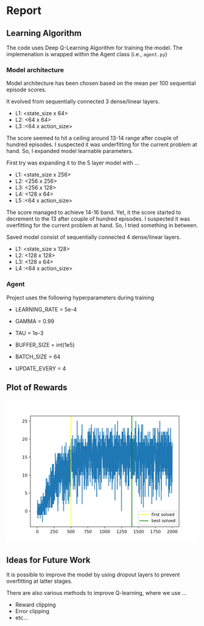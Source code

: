 # Report

## Learning Algorithm

The code uses Deep Q-Learning Algorithm for training the model. The implemenation is wrapped within the Agent class (i.e., `agent.py`)


### Model architecture

Model architecture has been chosen based on the mean per 100 sequential episode scores.

It evolved from sequentially connected 3 dense/linear layers.

- L1: <state_size x 64>
- L2: <64 x 64>
- L3 :<64 x action_size>

The score seemed to hit a ceiling around 13-14 range after couple of hundred episodes. I suspected it was underfitting for the current problem at hand. So, I expanded model learnable parameters.

First try was expanding it to the 5 layer model with ...

- L1: <state_size x 256>
- L2: <256 x 256>
- L3: <256 x 128>
- L4: <128 x 64>
- L5 :<64 x action_size>

The score managed to achieve 14-16 band. Yet, it the score started to decrement to the 13 after couple of hundred episodes. I suspected it was overfitting for the current problem at hand. So, I tried something in between.

Saved model consist of sequentially connected 4 dense/linear layers.

- L1: <state_size x 128>
- L2: <128 x 128>
- L3: <128 x 64>
- L4 :<64 x action_size>

### Agent

Project uses the following hyperparameters during training

- LEARNING_RATE = 5e-4
- GAMMA = 0.99
- TAU = 1e-3

- BUFFER_SIZE = int(1e5)
- BATCH_SIZE = 64
- UPDATE_EVERY = 4


## Plot of Rewards
![alt text][logo]

[logo]: ./scores.png "Plot of Rewards"

## Ideas for Future Work

It is possible to improve the model by using dropout layers to prevent overfitting at latter stages.

There are also various methods to improve Q-learning, where we use ...

- Reward clipping
- Error clipping
- etc...


